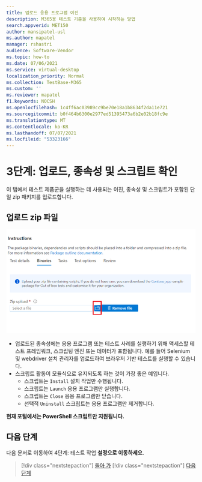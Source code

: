 ```yaml
---
title: 업로드 응용 프로그램 이진
description: M365용 테스트 기준을 사용하여 시작하는 방법
search.appverid: MET150
author: mansipatel-usl
ms.author: mapatel
manager: rshastri
audience: Software-Vendor
ms.topic: how-to
ms.date: 07/06/2021
ms.service: virtual-desktop
localization_priority: Normal
ms.collection: TestBase-M365
ms.custom: ''
ms.reviewer: mapatel
f1.keywords: NOCSH
ms.openlocfilehash: 1c4ff6ac03989cc9be70e18a1b8634f2da11e721
ms.sourcegitcommit: b0f464b6300e2977ed51395473a6b2e02b18fc9e
ms.translationtype: MT
ms.contentlocale: ko-KR
ms.lasthandoff: 07/07/2021
ms.locfileid: "53323166"
---
```

# <a name="step-3-upload-your-binaries-dependencies-and-scripts"></a>3단계: 업로드, 종속성 및 스크립트 확인

이 탭에서 테스트 제품군을 실행하는 데 사용되는 이진, 종속성 및 스크립트가 포함된 단일 zip 패키지를 업로드합니다.

## <a name="upload-package-zip-file"></a>업로드 zip 파일

![업로드 이진](Media/AddBinaries.png)

  - 업로드된 종속성에는 응용 프로그램 또는 테스트 사례를 실행하기 위해 액세스할 테스트 프레임워크, 스크립팅 엔진 또는 데이터가 포함됩니다. 예를 들어 Selenium 및 webdriver 설치 관리자를 업로드하여 브라우저 기반 테스트를 실행할 수 있습니다.
  - 스크립트 활동이 모듈식으로 유지되도록 하는 것이 가장 좋은 예입니다. 
    - 스크립트는 ```Install``` 설치 작업만 수행됩니다.
    - 스크립트는 ```Launch``` 응용 프로그램만 실행합니다.
    - 스크립트는 ```Close``` 응용 프로그램만 닫습니다.
    - 선택적 ```Uninstall``` 스크립트는 응용 프로그램만 제거합니다.

**현재 포털에서는 PowerShell 스크립트만 지원됩니다.**


## <a name="next-steps"></a>다음 단계 

다음 문서로 이동하여 4단계: 테스트 작업 **설정으로 이동하세요.**
> [!div class="nextstepaction"]
> [돌아 가](uploadApplication.md)
> [!div class="nextstepaction"]
> [다음 단계](testtask.md)

